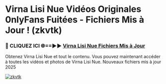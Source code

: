 # Virna Lisi Nue Vidéos Originales 0nlyFans Fuitées - Fichiers Mis à Jour ! (zkvtk)

<h3>🔴 CLIQUEZ ICI 🌐==►► <a href="https://tinyurl.com/2pmr4ezf" rel="nofollow">Virna Lisi Nue Fichiers Mis à Jour</a></h3>

Obtenez Virna Lisi Nue et tout le contenu. Vous pouvez maintenant accéder à toutes les vidéos et photos de Virna Lisi Nue. Nouveaux fichiers mis à jour 2025

[![zkvtk](https://i.imgur.com/6SNvagu.gif)](https://tinyurl.com/2pmr4ezf)
